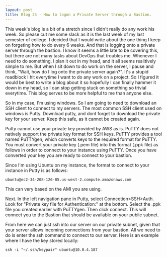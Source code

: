 ```yaml
---
layout: post
title: Blog 24 - How to logon a Private Server through a Bastion.
---
```


This week's blog is a bit of a stretch since I didn't really do any work his week. So please cut me some slack as it is the last week of my last semester of college. I decided that I would write about the one thing I keep on forgeting how to do every 6 weeks. And that is logging onto a private server through the bastion. I know it seems a little late to be covering this, but there are not many tasks about DevOps that troubles me. Whenever I need to do something, I plan it out in my head, and it all seems realitively simple to me. But when I sit down to do work on the server, I pause and think, "Wait, how do I log onto the private server again?". It's a stupid roadblock I hit everytime I want to do any work on a project. So I figured it would be best to write a blog about it so hopefully I can finally hammer it down in my head, so I can stop getting stuck on something so trivial everytime. This blog serves to be more helpful to me than anyone else. 

So in my case, I'm using windows. So I am going to need to download an SSH client to connect to my servers. The most common SSH client used on windows is Putty. Download putty, and dont forget to download the private key for your server. Keep this safe, as it cannot be created again. 

Putty cannot use your private key provided by AWS as is. PuTTY does not natively support the private key format for SSH keys. PuTTY provides a tool named PuTTYgen, which converts keys to the required format for PuTTY. You must convert your private key (.pem file) into this format (.ppk file) as follows in order to connect to your instance using PuTTY. Once you have converted your key you are ready to connect to your bastion.

Since I'm using Ubuntu on my instance, the format to connect to your instance in Putty is as follows:

    ubuntu@ec2-34-208-126-85.us-west-2.compute.amazonaws.com
    
This can very based on the AMI you are using.

Next. In the left navigation pane in Putty, select Conncetion>SSH>Auth. Look for "Private key file for Authentication:" at the bottom. Select the .ppk file you created earlier with PuTTYgen. Then click connect. This will connect you to the Bastion that should be available on your public subnet.

From here we can just ssh into our server on our private subnet, given that your server allows incoming connections from your bastion. All we need to do is enter the ssh command to connect to our server. Here is an example where I have the key stored locally:

    ssh -i "~/.ssh/keypair" ubuntu@10.0.4.187

